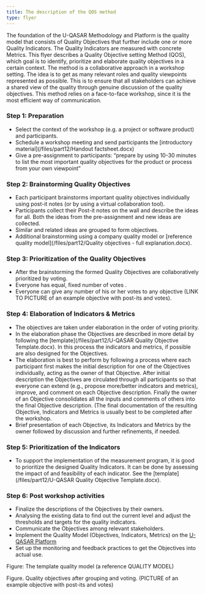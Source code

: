 ```yaml
---
title: The description of the QOS method
type: flyer
---
```


The foundation of the U-QASAR Methodology and Platform is the quality model that consists of Quality Objectives that further include one or more Quality Indicators. The Quality Indicators are measured with concrete Metrics. This flyer describes a Quality Objective setting Method (QOS), which goal is to identify, prioritize and elaborate quality objectives in a certain context. The method is a collaborative approach in a workshop setting. The idea is to get as many relevant roles and quality viewpoints represented as possible. This is to ensure that all stakeholders can achieve a shared view of the quality through genuine discussion of the quality objectives. This method relies on a face-to-face workshop, since it is the most efficient way of communication. 

### Step 1: Preparation

* Select the context of the workshop (e.g. a project or software product)  and participants.
* Schedule a workshop meeting and send participants the [introductory material](/files/part12/Handout factsheet.docx)
* Give a pre-assignment to participants: “prepare by using 10-30 minutes to list the most important quality objectives for the product or process from your own viewpoint”

### Step 2: Brainstorming Quality Objectives
* Each participant brainstorms important quality objectives individually using post-it notes (or by using a virtual collaboration tool).
* Participants collect their Post-it notes on the wall and describe the ideas for all. Both the ideas from the pre-assignment and new ideas are collected. 
* Similar and related ideas are grouped to form objectives.
* Additional brainstorming using a company quality model or [reference quality model](/files/part12/Quality objectives - full explanation.docx). 

### Step 3: Prioritization of the Quality Objectives
* After the brainstorming the formed Quality Objectives are collaboratively prioritized by voting.
* Everyone has equal, fixed number of votes . 
* Everyone can give any number of his or her votes to any objective (LINK TO PICTURE of an example objective with post-its and votes).

### Step 4: Elaboration of Indicators & Metrics
* The objectives are taken under elaboration in the order of voting priority.
* In the elaboration phase the Objectives are described in more detail by following the [template](/files/part12/U-QASAR Quality Objective Template.docx). In this process the indicators and metrics, if possible are also designed for the Objectives. 
* The elaboration is best to perform by following a process where each participant first makes the initial description for one of the Objectives individually, acting as the owner of that Objective. After initial description the Objectives are circulated through all participants so that everyone can extend (e.g., propose more/better indicators and metrics), improve, and comment on each Objective description. Finally the owner of an Objective consolidates all the inputs and comments of others into the final Objective description. (The final documentation of the resulting Objective, Indicators and Metrics is usually best to be completed after the workshop. 
* Brief presentation of each Objective, its Indicators and Metrics by the owner followed by discussion and further refinements, if needed. 

### Step 5: Prioritization of the Indicators
* To support the implementation of the measurement program, it is good to prioritize the designed Quality Indicators. It can be done by assessing the impact of and feasibility of each indicator. See the [template](/files/part12/U-QASAR Quality Objective Template.docx).
 
### Step 6: Post workshop activities
* Finalize the descriptions of the Objectives by their owners.
* Analysing the existing data to find out the current level and adjust the thresholds and targets for the quality indicators. 
* Communicate the Objectives among relevant stakeholders.
* Implement the Quality Model (Objectives, Indicators, Metrics) on the [U-QASAR Platform](http://platform.uqasar.eu)
* Set up the monitoring and feedback practices to get the Objectives into actual use.

Figure: The template quality model (a reference QUALITY MODEL)


Figure. Quality objectives after grouping and voting.  (PICTURE of an example objective with post-its and votes)
